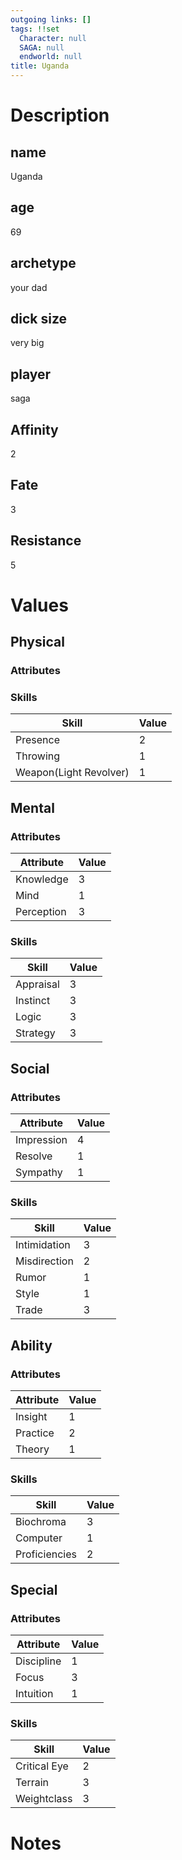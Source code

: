 ```yaml
---
outgoing links: []
tags: !!set
  Character: null
  SAGA: null
  endworld: null
title: Uganda
---
```

# Description

## name
Uganda

## age
69

## archetype
your dad

## dick size
very big

## player
saga

## Affinity
2

## Fate
3

## Resistance
5

# Values

## Physical

### Attributes

### Skills

| Skill                  | Value |
|------------------------|-------|
| Presence               | 2     |
| Throwing               | 1     |
| Weapon(Light Revolver) | 1     |

## Mental

### Attributes

| Attribute  | Value |
|------------|-------|
| Knowledge  | 3     |
| Mind       | 1     |
| Perception | 3     |

### Skills

| Skill     | Value |
|-----------|-------|
| Appraisal | 3     |
| Instinct  | 3     |
| Logic     | 3     |
| Strategy  | 3     |

## Social

### Attributes

| Attribute  | Value |
|------------|-------|
| Impression | 4     |
| Resolve    | 1     |
| Sympathy   | 1     |

### Skills

| Skill        | Value |
|--------------|-------|
| Intimidation | 3     |
| Misdirection | 2     |
| Rumor        | 1     |
| Style        | 1     |
| Trade        | 3     |

## Ability

### Attributes

| Attribute | Value |
|-----------|-------|
| Insight   | 1     |
| Practice  | 2     |
| Theory    | 1     |

### Skills

| Skill         | Value |
|---------------|-------|
| Biochroma     | 3     |
| Computer      | 1     |
| Proficiencies | 2     |

## Special

### Attributes

| Attribute  | Value |
|------------|-------|
| Discipline | 1     |
| Focus      | 3     |
| Intuition  | 1     |

### Skills

| Skill        | Value |
|--------------|-------|
| Critical Eye | 2     |
| Terrain      | 3     |
| Weightclass  | 3     |

# Notes
